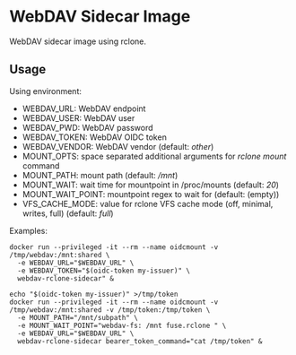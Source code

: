 # WebDAV Sidecar Image

WebDAV sidecar image using rclone.

## Usage

Using environment:

* WEBDAV\_URL: WebDAV endpoint
* WEBDAV\_USER: WebDAV user
* WEBDAV\_PWD: WebDAV password
* WEBDAV\_TOKEN: WebDAV OIDC token
* WEBDAV\_VENDOR: WebDAV vendor (default: *other*)
* MOUNT\_OPTS: space separated additional arguments for *rclone mount* command
* MOUNT\_PATH: mount path (default: */mnt*)
* MOUNT\_WAIT: wait time for mountpoint in /proc/mounts (default: *20*)
* MOUNT\_WAIT\_POINT: mountpoint regex to wait for (default: (empty))
* VFS\_CACHE\_MODE: value for rclone VFS cache mode (off, minimal, writes, full) (default: *full*)

Examples:

    docker run --privileged -it --rm --name oidcmount -v /tmp/webdav:/mnt:shared \
      -e WEBDAV_URL="$WEBDAV_URL" \
      -e WEBDAV_TOKEN="$(oidc-token my-issuer)" \
      webdav-rclone-sidecar" &

    echo "$(oidc-token my-issuer)" >/tmp/token
    docker run --privileged -it --rm --name oidcmount -v /tmp/webdav:/mnt:shared -v /tmp/token:/tmp/token \
      -e MOUNT_PATH="/mnt/subpath" \
      -e MOUNT_WAIT_POINT="webdav-fs: /mnt fuse.rclone " \
      -e WEBDAV_URL="$WEBDAV_URL" \
      webdav-rclone-sidecar bearer_token_command="cat /tmp/token" &
